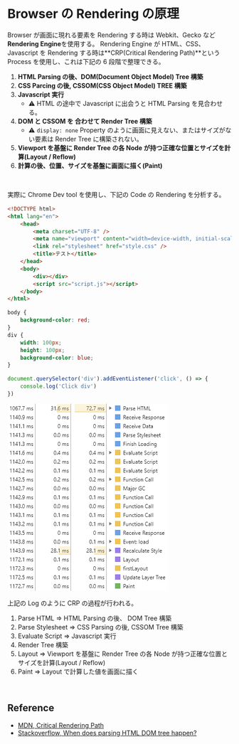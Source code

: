 # Browser の Rendering の原理

Browser が画面に現れる要素を Rendering する時は Webkit、Gecko など**Rendering Engine**を使用する。
Rendering Engine が HTML、CSS、Javascript を Rendering する時は**CRP(Critical Rendering Path)**という Process を使用し、これは下記の 6 段階で整理できる。

1. **HTML Parsing の後、DOM(Document Object Model) Tree 構築**
2. **CSS Parcing の後, CSSOM(CSS Object Model) TREE 構築**
3. **Javascript 実行**
    - ⚠ HTML の途中で Javascript に出会うと HTML Parsing を見合わせる。
4. **DOM と CSSOM を 合わせて Render Tree 構築**
    - ⚠ `display: none` Property のように画面に見えない、またはサイズがない要素は Render Tree に構築されない。
5. **Viewport を基盤に Render Tree の各 Node が持つ正確な位置とサイズを計算(Layout / Reflow)**
6. **計算の後、位置、サイズを基盤に画面に描く(Paint)**

<br>

実際に Chrome Dev tool を使用し、下記の Code の Rendering を分析する。

```html
<!DOCTYPE html>
<html lang="en">
    <head>
        <meta charset="UTF-8" />
        <meta name="viewport" content="width=device-width, initial-scale=1.0" />
        <link rel="stylesheet" href="style.css" />
        <title>テスト</title>
    </head>
    <body>
        <div></div>
        <script src="script.js"></script>
    </body>
</html>
```

```css
body {
    background-color: red;
}
div {
    width: 100px;
    height: 100px;
    background-color: blue;
}
```

```javascript
document.querySelector('div').addEventListener('click', () => {
    console.log('Click div')
})
```

<img src="../../images/frontend/rendering.png">

上記の Log のように CRP の過程が行われる。

1. Parse HTML => HTML Parsing の後、 DOM Tree 構築
2. Parse Stylesheet => CSS Parsing の後, CSSOM Tree 構築
3. Evaluate Script => Javascript 実行
4. Render Tree 構築
5. Layout => Viewport を基盤に Render Tree の各 Node が持つ正確な位置とサイズを計算(Layout / Reflow)
6. Paint => Layout で計算した値を画面に描く

<br>

## Reference

-   [MDN, Critical Rendering Path](https://developer.mozilla.org/en-US/docs/Web/Performance/Critical_rendering_path)
-   [Stackoverflow, When does parsing HTML DOM tree happen?](https://stackoverflow.com/questions/34269416/when-does-parsing-html-dom-tree-happen)

